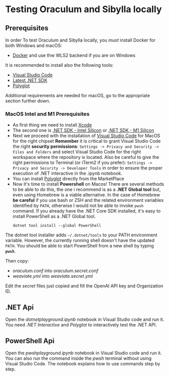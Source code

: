 # Testing Oraculum and Sibylla locally

## Prerequisites

In order To test Oraculum and Sibylla locally, you *must* install Docker for both Windows and macOS:

- [Docker](https://docs.docker.com/install/) and use thw WLS2 backend if you are on Windows

It is recommended to install also the following tools:

- [Visual Studio Code](https://code.visualstudio.com/)
- [Latest .NET SDK](https://dotnet.microsoft.com/en-us/download)
- [Polyglot](https://marketplace.visualstudio.com/items?itemName=ms-dotnettools.dotnet-interactive-vscode)

Additional requirements are needed for macOS, go to the appropriate section further down.


### MacOS Intel and M1 Prerequisites

- As first thing we need to install [Xcode](https://apps.apple.com/us/app/xcode/id497799835?mt=12)
- The second one is [.NET SDK - Intel Silicon](https://dotnet.microsoft.com/en-us/download/dotnet/thank-you/sdk-7.0.403-macos-x64-installer) or  [.NET SDK - M1 Silicon](https://dotnet.microsoft.com/en-us/download/dotnet/thank-you/sdk-7.0.403-macos-arm64-installer)
- Next we proceed with the installation of [Visual Studio Code](https://code.visualstudio.com/) for MacOS for the right chipset 
**Remember** it is critical to grant Visual Studio Code the right **security permissions**: ```Settings -> Privacy and Security -> Files and Folders``` and select Visual Studio Code for the right workspace where the repository is located.
Also be careful to give the right permissions to Terminal (or iTerm2 if you prefer): ```Settings -> Privacy and Security -> Developer Tools``` in order to ensure the proper execution of .NET interactive in the .ipynb notebook. 
- You can install [Polyglot](https://marketplace.visualstudio.com/items?itemName=ms-dotnettools.dotnet-interactive-vscode) directly from the MarketPlace 
- Now it's time to install **Powershell** on Macos! 
There are several methods to be able to do this, the one i recommend is as a **.NET Global tool** but, even using Homebrew is a viable alternative. 
In the case of Homebrew **be careful** if you use bash or ZSH and the related environment variables identified by ```PATH```, otherwise I would not be able to invoke ```pwsh``` command.
If you already have the .NET Core SDK installed, it's easy to install PowerShell as a .NET Global tool.
    ```
    dotnet tool install --global PowerShell
    ```
The dotnet tool installer adds ```~/.dotnet/tools``` to your PATH environment variable. However, the currently running shell doesn't have the updated ```PATH```. You should be able to start PowerShell from a new shell by typing **```pwsh```**.

Then copy:

- _oraculum.conf_ into _oraculum.secret.conf_
- _weaviate.yml_ into _weaviate.secret.yml_

Edit the _secret_ files just copied and fill the OpenAI API key and Organization ID.

## .NET Api

Open the _dotnetplayground.ipynb_ notebook in Visual Studio code and run it. You need _.NET Interactive_ and _Polyglot_ to interactively test the .NET API.

## PowerShell Api

Open the _pwshplayground.ipynb_ notebook in Visual Studio code and run it. You can also run the command inside the _pwsh_ terminal without using Visual Studio Code. The notebook explains how to use commands step by step. 